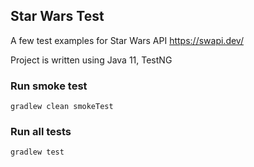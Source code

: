 ## Star Wars Test
A few test examples for Star Wars API https://swapi.dev/

Project is written using Java 11, TestNG

### Run smoke test

```
gradlew clean smokeTest
```

### Run all tests

```
gradlew test
```

